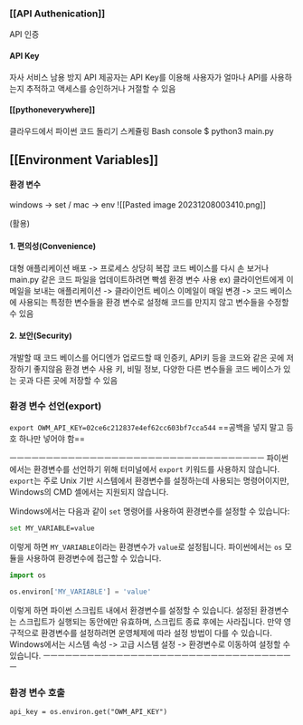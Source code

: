### [[API Authenication]]
API 인증
#### API Key 
자사 서비스 남용 방지
API 제공자는 API Key를 이용해 사용자가 얼마나 API를 사용하는지 추적하고 액세스를 승인하거나 거절할 수 있음

#### [[pythoneverywhere]]
클라우드에서 파이썬 코드 돌리기
스케쥴링
Bash console
$ python3 main.py


## [[Environment Variables]]
#### 환경 변수
windows -> set  / mac -> env
![[Pasted image 20231208003410.png]]

(활용)
#### 1. 편의성(Convenience)
대형 애플리케이션 배포 -> 프로세스 상당히 복잡
코드 베이스를 다시 손 보거나 main.py 같은 코드 파일을 업데이트하려면 빡셈
환경 변수 사용
ex) 클라이언트에게 이메일을 보내는 애플리케이션 -> 클라이언트 베이스 이메일이 매일 변경 -> 코드 베이스에 사용되는 특정한 변수들을 환경 변수로 설정해 코드를 만지지 않고 변수들을 수정할 수 있음

#### 2. 보안(Security)
개발할 때 코드 베이스를 어디엔가 업로드할 때 인증키, API키 등을 코드와 같은 곳에 저장하기 좋지않음
환경 변수 사용
키, 비밀 정보, 다양한 다른 변수들을 코드 베이스가 있는 곳과 다른 곳에 저장할 수 있음


### 환경 변수 선언(export)
`export OWM_API_KEY=02ce6c212837e4ef62cc603bf7cca544`
==공백을 넣지 말고 등호 하나만 넣어야 함==

ㅡㅡㅡㅡㅡㅡㅡㅡㅡㅡㅡㅡㅡㅡㅡㅡㅡㅡㅡㅡㅡㅡㅡㅡㅡㅡㅡㅡㅡㅡㅡㅡㅡㅡㅡ
파이썬에서는 환경변수를 선언하기 위해 터미널에서 `export` 키워드를 사용하지 않습니다. `export`는 주로 Unix 기반 시스템에서 환경변수를 설정하는데 사용되는 명령어이지만, Windows의 CMD 셸에서는 지원되지 않습니다.

Windows에서는 다음과 같이 `set` 명령어를 사용하여 환경변수를 설정할 수 있습니다:

```bash
set MY_VARIABLE=value
```

이렇게 하면 `MY_VARIABLE`이라는 환경변수가 `value`로 설정됩니다. 파이썬에서는 `os` 모듈을 사용하여 환경변수에 접근할 수 있습니다.

```python
import os

os.environ['MY_VARIABLE'] = 'value'
```

이렇게 하면 파이썬 스크립트 내에서 환경변수를 설정할 수 있습니다. 설정된 환경변수는 스크립트가 실행되는 동안에만 유효하며, 스크립트 종료 후에는 사라집니다. 만약 영구적으로 환경변수를 설정하려면 운영체제에 따라 설정 방법이 다를 수 있습니다. Windows에서는 시스템 속성 -> 고급 시스템 설정 -> 환경변수로 이동하여 설정할 수 있습니다.
ㅡㅡㅡㅡㅡㅡㅡㅡㅡㅡㅡㅡㅡㅡㅡㅡㅡㅡㅡㅡㅡㅡㅡㅡㅡㅡㅡㅡㅡㅡㅡㅡㅡㅡㅡ
### 환경 변수 호출
`api_key = os.environ.get("OWM_API_KEY")`